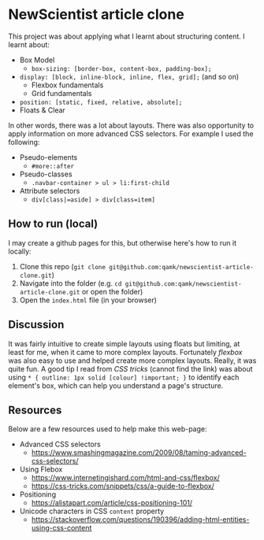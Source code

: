 # NewScientist article clone
This project was about applying what I learnt about structuring content. I learnt about:
- Box Model
  - `box-sizing: [border-box, content-box, padding-box];`
- `display: [block, inline-block, inline, flex, grid];` (and so on)
  - Flexbox fundamentals
  - Grid fundamentals
- `position: [static, fixed, relative, absolute];`
- Floats & Clear

In other words, there was a lot about layouts. There was also opportunity to apply information on more advanced CSS selectors. For example I used the following:
- Pseudo-elements
  - `#more::after`
- Pseudo-classes
  - `.navbar-container > ul > li:first-child`
- Attribute selectors
  - `div[class|=aside] > div[class=item]`

## How to run (local)
I may create a github pages for this, but otherwise here's how to run it locally:
1. Clone this repo (`git clone git@github.com:qamk/newscientist-article-clone.git`)
2. Navigate into the folder (e.g. `cd git@github.com:qamk/newscientist-article-clone.git` or open the folder)
3. Open the `index.html` file (in your browser)

## Discussion
It was fairly intuitive to create simple layouts using floats but limiting, at least for me, when it came to more complex layouts. Fortunately *flexbox* was also easy to use and helped create more complex layouts. Really, it was quite fun. A good tip I read from *CSS tricks* (cannot find the link) was about using `* { outline: 1px solid [colour] !important; }` to identify each element's box, which can help you understand a page's structure.

## Resources
Below are a few resources used to help make this web-page:
- Advanced CSS selectors
  - https://www.smashingmagazine.com/2009/08/taming-advanced-css-selectors/
- Using Flebox
  - https://www.internetingishard.com/html-and-css/flexbox/
  - https://css-tricks.com/snippets/css/a-guide-to-flexbox/
- Positioning
  - https://alistapart.com/article/css-positioning-101/
- Unicode characters in CSS `content` property
  - https://stackoverflow.com/questions/190396/adding-html-entities-using-css-content


